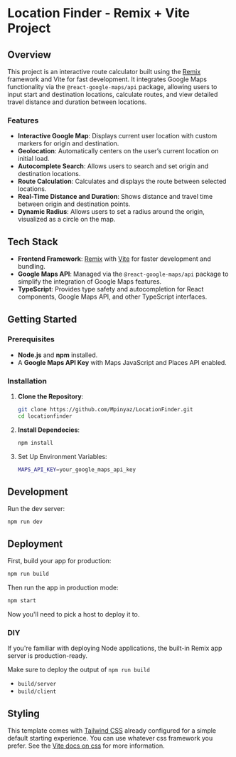 # Location Finder - Remix + Vite Project

## Overview

This project is an interactive route calculator built using the [Remix](https://remix.run/) framework and Vite for fast development. It integrates Google Maps functionality via the `@react-google-maps/api` package, allowing users to input start and destination locations, calculate routes, and view detailed travel distance and duration between locations.

### Features

- **Interactive Google Map**: Displays current user location with custom markers for origin and destination.
- **Geolocation**: Automatically centers on the user’s current location on initial load.
- **Autocomplete Search**: Allows users to search and set origin and destination locations.
- **Route Calculation**: Calculates and displays the route between selected locations.
- **Real-Time Distance and Duration**: Shows distance and travel time between origin and destination points.
- **Dynamic Radius**: Allows users to set a radius around the origin, visualized as a circle on the map.

## Tech Stack

- **Frontend Framework**: [Remix](https://remix.run/) with [Vite](https://vitejs.dev/) for faster development and bundling.
- **Google Maps API**: Managed via the `@react-google-maps/api` package to simplify the integration of Google Maps features.
- **TypeScript**: Provides type safety and autocompletion for React components, Google Maps API, and other TypeScript interfaces.

## Getting Started

### Prerequisites

- **Node.js** and **npm** installed.
- A **Google Maps API Key** with Maps JavaScript and Places API enabled.

### Installation

1. **Clone the Repository**:
   ```bash
   git clone https://github.com/Mpinyaz/LocationFinder.git
   cd locationfinder
   ```
2. **Install Dependecies**:
   ```bash
   npm install
   ```
3. Set Up Environment Variables:
   ```bash
   MAPS_API_KEY=your_google_maps_api_key
   ```

## Development

Run the dev server:

```shellscript
npm run dev
```

## Deployment

First, build your app for production:

```sh
npm run build
```

Then run the app in production mode:

```sh
npm start
```

Now you'll need to pick a host to deploy it to.

### DIY

If you're familiar with deploying Node applications, the built-in Remix app server is production-ready.

Make sure to deploy the output of `npm run build`

- `build/server`
- `build/client`

## Styling

This template comes with [Tailwind CSS](https://tailwindcss.com/) already configured for a simple default starting experience. You can use whatever css framework you prefer. See the [Vite docs on css](https://vitejs.dev/guide/features.html#css) for more information.
